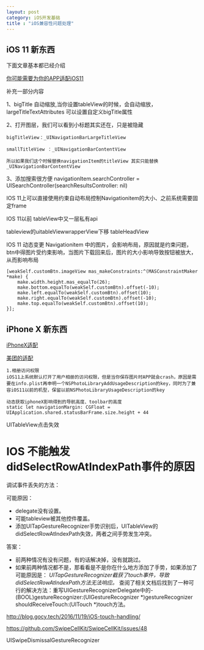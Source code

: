 ```yaml
---
layout: post
category: iOS开发基础
title : "iOS兼容性问题处理"
---
```


## iOS 11 新东西

下面文章基本都已经介绍

[你可能需要为你的APP适配iOS11](https://www.jianshu.com/p/370d82ba3939)

补充一部分内容

1、bigTitle 自动缩放,当你设置tableView的时候，会自动缩放，largeTitleTextAttributes 可以设置自定义bigTitle属性

2、打开图层，我们可以看到小标题其实还在，只是被隐藏

```
bigTitleView：_UINavigationBarLargeTitleView

smallTitleView ：_UINavigationBarContentView

所以如果我们这个时候替换navigationItem的titleView 其实只能替换  _UINavigationBarContentView
```

3、添加搜索很方便 navigationItem.searchController = UISearchController(searchResultsController: nil)





IOS 11上可以直接使用约束自动布局控制Navigationitem的大小、之前系统需要固定frame





IOS 11以前  tableView中又一层私有api

 tableview的uitableViewwrapperView下移  tableHeadView



IOS 11 动态变更 Navigationitem 中的图片，会影响布局，原因就是约束问题，btn中得图片受约束影响，当图片下载回来后，图片的大小影响导致按钮被放大，从而影响布局

```
[weakSelf.customBtn.imageView mas_makeConstraints:^(MASConstraintMaker *make) {
    make.width.height.mas_equalTo(26);
    make.bottom.equalTo(weakSelf.customBtn).offset(-10);
    make.left.equalTo(weakSelf.customBtn).offset(10);
    make.right.equalTo(weakSelf.customBtn).offset(-10);
    make.top.equalTo(weakSelf.customBtn).offset(10);
}];
```





## iPhone X 新东西

[iPhoneX适配](https://www.jianshu.com/p/670318acae90)

[美团的适配](https://tech.meituan.com/iPhoneX刘海打理指北.html)



```
1.相册访问权限
iOS11上系统默认打开了用户相册的访问权限，但是当你保存图片时APP就会crash，原因是需要在info.plist再申明一个NSPhotoLibraryAddUsageDescription的key，同时为了兼容iOS11以前的机型，保留以前NSPhotoLibraryUsageDescription的key

动态获取iphoneX影响得到的导航高度、toolbar的高度
static let navigationMargin: CGFloat = UIApplication.shared.statusBarFrame.size.height + 44

```


UITableView点击失效

# IOS 不能触发didSelectRowAtIndexPath事件的原因

调试事件丢失的方法：

可能原因：

- delegate没有设置。
- 可能tableview被其他控件覆盖。
- 添加UITapGestureRecognizer手势识别后，UITableView的didSelectRowAtIndexPath失效，两者之间手势发生冲突。

答案：

- 前两种情况有没有问题，有的话解决掉，没有就跳过。
- 如果前两种情况都不是，那看看是不是你在什么地方添加了手势，如果添加了可能原因是： 
  *UITapGestureRecognizer截获了touch事件，导致didSelectRowAtIndexPath方法无法响应。* 
  查阅了相关文档后找到了一种可行的解决方法：重写UIGestureRecognizerDelegate中的- (BOOL)gestureRecognizer:(UIGestureRecognizer *)gestureRecognizer shouldReceiveTouch:(UITouch *)touch方法。 

http://blog.gocy.tech/2016/11/19/iOS-touch-handling/



https://github.com/SwipeCellKit/SwipeCellKit/issues/48

UISwipeDismissalGestureRecognizer 